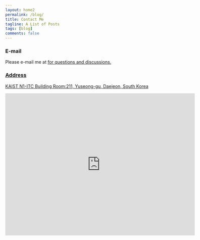 ```yaml
---
layout: home2
permalink: /blog/
title: Contact Me
tagline: A List of Posts
tags: [blog]
comments: false
---
```

### E-mail
Please e-mail me at <a href="mailto:arda.senocak@gmail.com"> for questions and discussions. 

### Address
KAIST N1-ITC Building Room:211, Yuseong-gu, Daejeon, South Korea

<iframe src="https://www.google.com/maps/embed?pb=!1m18!1m12!1m3!1d3212.4493615431848!2d127.363447915073!3d36.37411439926784!2m3!1f0!2f0!3f0!3m2!1i1024!2i768!4f13.1!3m3!1m2!1s0x35654bcb6deebfb5%3A0x905962e9ba4daa68!2sKAIST+N1!5e0!3m2!1sen!2skr!4v1520275189993" width="600" height="450" frameborder="0" style="border:0" allowfullscreen></iframe>



